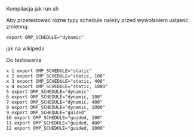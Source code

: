 Kompilacja jak run.sh

Aby przetestować różne typy schedule należy przed wywołaniem ustawić zmienną:

```
export OMP_SCHEDULE="dynamic" 
```

jak na wikipedii

Do testowania

```
x 1 export OMP_SCHEDULE="static"
x 2 export OMP_SCHEDULE="static, 100"
x 3 export OMP_SCHEDULE="static, 400"
x 4 export OMP_SCHEDULE="static, 1000"
5 export OMP_SCHEDULE="dynamic"
6 export OMP_SCHEDULE="dynamic, 100"
7 export OMP_SCHEDULE="dynamic, 400"
8 export OMP_SCHEDULE="dynamic, 1000"
9 export OMP_SCHEDULE="guided"
10 export OMP_SCHEDULE="guided, 100"
11 export OMP_SCHEDULE="guided, 400"
12 export OMP_SCHEDULE="guided, 1000"
```
